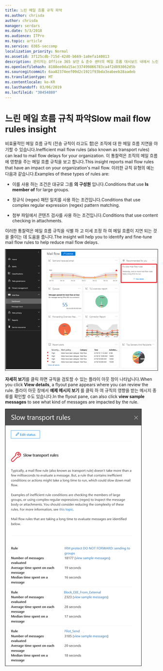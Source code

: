 ```yaml
---
title: 느린 메일 흐름 규칙 파악
ms.author: chrisda
author: chrisda
manager: serdars
ms.date: 5/3/2018
ms.audience: ITPro
ms.topic: article
ms.service: O365-seccomp
localization_priority: Normal
ms.assetid: 37125cdb-715d-42d0-b669-1a8efa140813
description: 관리자는 Office 365 보안 & 준수 센터의 메일 흐름 대시보드 내에서 느린 메일 흐름 규칙에 대해 알아볼 수 있습니다.
ms.openlocfilehash: 8188ee0da15ac337499866783ca4f2d893062d5b
ms.sourcegitcommit: 6aa82374eef09d2c1921f93bda3eabeeb28aadeb
ms.translationtype: MT
ms.contentlocale: ko-KR
ms.lasthandoff: 03/06/2019
ms.locfileid: "30454880"
---
```

# <a name="slow-mail-flow-rules-insight"></a><span data-ttu-id="9722e-103">느린 메일 흐름 규칙 파악</span><span class="sxs-lookup"><span data-stu-id="9722e-103">Slow mail flow rules insight</span></span>

<span data-ttu-id="9722e-104">비효율적인 메일 흐름 규칙 (전송 규칙이 라고도 함)은 조직에 대 한 메일 흐름 지연을 야기할 수 있습니다.</span><span class="sxs-lookup"><span data-stu-id="9722e-104">Inefficient mail flow rules (also known as transport rules) can lead to mail flow delays for your organization.</span></span> <span data-ttu-id="9722e-105">이 통찰력은 조직의 메일 흐름에 영향을 주는 메일 흐름 규칙을 보고 합니다.</span><span class="sxs-lookup"><span data-stu-id="9722e-105">This insight reports mail flow rules that have an impact on your organization's mail flow.</span></span> <span data-ttu-id="9722e-106">이러한 규칙 유형의 예는 다음과 같습니다.</span><span class="sxs-lookup"><span data-stu-id="9722e-106">Examples of these types of rules are:</span></span>

- <span data-ttu-id="9722e-107">이를 사용 하는 조건은 대규모 그룹 **의 구성원** 입니다.</span><span class="sxs-lookup"><span data-stu-id="9722e-107">Conditions that use **Is member of** for large groups.</span></span>

- <span data-ttu-id="9722e-108">정규식 (regex) 패턴 일치를 사용 하는 조건입니다.</span><span class="sxs-lookup"><span data-stu-id="9722e-108">Conditions that use complex regular expression (regex) pattern matching.</span></span>

- <span data-ttu-id="9722e-109">첨부 파일에서 콘텐츠 검사를 사용 하는 조건입니다.</span><span class="sxs-lookup"><span data-stu-id="9722e-109">Conditions that use content checking in attachments.</span></span>

<span data-ttu-id="9722e-110">이러한 통찰력은 메일 흐름 규칙을 식별 하 고 미세 조정 하 여 메일 흐름이 지연 되는 것을 줄이는 데 도움을 줍니다.</span><span class="sxs-lookup"><span data-stu-id="9722e-110">The insight will help you to identify and fine-tune mail flow rules to help reduce mail flow delays.</span></span>

![Office 365 보안 & 준수 센터의 메일 흐름 대시보드를 통한 메일 흐름 규칙에 대 한 자세한 정보](media/1dd90faa-f065-4b10-8b47-d35dc127fc26.png)

<span data-ttu-id="9722e-112">**자세히 보기**를 클릭 하면 규칙을 검토할 수 있는 플라이 아웃 창이 나타납니다.</span><span class="sxs-lookup"><span data-stu-id="9722e-112">When you click **View details**, a flyout pane appears where you can review the rule.</span></span> <span data-ttu-id="9722e-113">플라이 아웃 창에서 **예제 메시지 보기** 를 클릭 하 여 규칙의 영향을 받는 메시지 종류를 확인할 수도 있습니다.</span><span class="sxs-lookup"><span data-stu-id="9722e-113">In the flyout pane, can also click **view sample messages** to see what kind of messages are impacted by the rule.</span></span>

![메일 흐름 대시보드의 느린 메일 흐름 규칙 이해에서 세부 정보 보기를 클릭 한 후의 플라이 아웃 창](media/2cbd43b7-1f21-4338-a70c-7b50de5c69cd.png)
